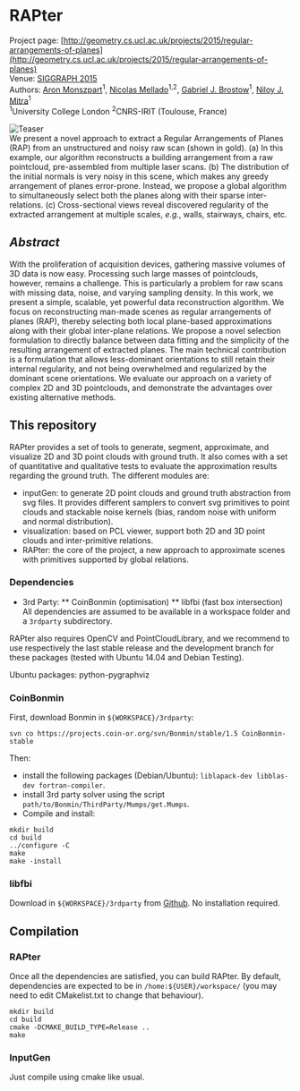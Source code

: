 RAPter
=======
Project page: [http://geometry.cs.ucl.ac.uk/projects/2015/regular-arrangements-of-planes](http://geometry.cs.ucl.ac.uk/projects/2015/regular-arrangements-of-planes)<br />
Venue: [SIGGRAPH 2015](https://s2015.siggraph.org) <br />
Authors: [Aron Monszpart](http://geometry.cs.ucl.ac.uk/amonszpart)<sup>1</sup>, [Nicolas Mellado](https://www.irit.fr/recherches/VORTEX/MelladoNicolas/)<sup>1,2</sup>, [Gabriel J. Brostow](http://www0.cs.ucl.ac.uk/staff/g.brostow/)<sup>1</sup>, [Niloy J. Mitra](http://geometry.cs.ucl.ac.uk)<sup>1</sup><br />
<sup>1</sup>University College London <sup>2</sup>CNRS-IRIT (Toulouse, France)

![Teaser](geometry.cs.ucl.ac.uk/projects/2015/regular-arrangements-of-planes/paper_docs/teaser.png)
<br />We present a novel approach to extract a Regular Arrangements of Planes (RAP) from an unstructured and noisy raw scan (shown in gold). (a) In this example, our algorithm reconstructs a building arrangement from a raw pointcloud, pre-assembled from multiple laser scans. (b) The distribution of the initial normals is very noisy in this scene, which makes any greedy arrangement of planes error-prone. Instead, we propose a global algorithm to simultaneously select both the planes along with their sparse inter-relations. (c) Cross-sectional views reveal discovered regularity of the extracted arrangement at multiple scales, _e.g._, walls, stairways, chairs, etc.

## _Abstract_

With the proliferation of acquisition devices, gathering massive volumes of 3D data is now easy. Processing such large masses of pointclouds, however, remains a challenge. This is particularly a problem for raw scans with missing data, noise, and varying sampling density. In this work, we present a simple, scalable, yet powerful data reconstruction algorithm. We focus on reconstructing man-made scenes as regular arrangements of planes (RAP), thereby selecting both local plane-based approximations along with their global inter-plane relations. We propose a novel selection formulation to directly balance between data fitting and the simplicity of the resulting arrangement of extracted planes. The main technical contribution is a formulation that allows less-dominant orientations to still retain their internal regularity, and not being overwhelmed and regularized by the dominant scene orientations. We evaluate our approach on a variety of complex 2D and 3D pointclouds, and demonstrate the advantages over existing alternative methods.



## This repository


RAPter provides a set of tools to generate, segment, approximate, and visualize 2D and 3D point clouds with ground truth. It also comes with a set of quantitative and qualitative tests to evaluate the approximation results regarding the ground truth.
The different modules are:
* inputGen: to generate 2D point clouds and ground truth abstraction from svg files. It provides different samplers to convert svg primitives to point clouds and stackable noise kernels (bias, random noise with uniform and normal distribution).
* visualization: based on PCL viewer, support both 2D and 3D point clouds and inter-primitive relations.
* RAPter: the core of the project, a new approach to approximate scenes with primitives supported by global relations.

### Dependencies
* 3rd Party:
** CoinBonmin (optimisation)
** libfbi (fast box intersection)
All dependencies are assumed to be available in a workspace folder and a `3rdparty` subdirectory.

RAPter also requires OpenCV and PointCloudLibrary, and we recommend to use respectively the last stable release and the development branch for these packages (tested with Ubuntu 14.04 and Debian Testing).

Ubuntu packages: python-pygraphviz

### CoinBonmin
First, download Bonmin in `${WORKSPACE}/3rdparty`:
```
svn co https://projects.coin-or.org/svn/Bonmin/stable/1.5 CoinBonmin-stable
```
Then:
* install the following packages (Debian/Ubuntu): `liblapack-dev libblas-dev fortran-compiler`.
* install 3rd party solver using the script `path/to/Bonmin/ThirdParty/Mumps/get.Mumps`.
* Compile and install:
```
mkdir build
cd build
../configure -C
make
make -install
```

### libfbi
Download in `${WORKSPACE}/3rdparty` from [Github](https://github.com/mkirchner/libfbi.git).
No installation required.

## Compilation
### RAPter
Once all the dependencies are satisfied, you can build RAPter. By default, dependencies are expected to be in `/home:${USER}/workspace/` (you may need to edit CMakelist.txt to change that behaviour). 
```
mkdir build
cd build
cmake -DCMAKE_BUILD_TYPE=Release ..
make
```

### InputGen
Just compile using cmake like usual.
